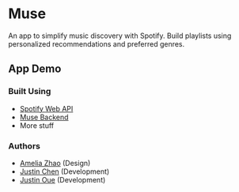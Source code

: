 # Muse
An app to simplify music discovery with Spotify. Build playlists using personalized recommendations and preferred genres. 


## App Demo



### Built Using
- [Spotify Web API](https://developer.spotify.com/documentation/web-api/)
- [Muse Backend](https://github.com/muse-org/muse-backend)
- More stuff

### Authors
- [Amelia Zhao](https://ameliazhao.github.io/) (Design)
- [Justin Chen](https://github.com/justin-chen) (Development)
- [Justin Oue](https://github.com/jkcoue) (Development)
